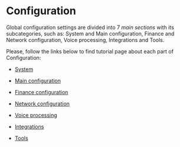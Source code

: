 Configuration
=============

Global configuration settings are divided into 7 _main sections_ with its subcategories, such as: System and Main configuration, Finance and Network configuration, Voice processing, Integrations and Tools.

Please, follow the links below to find tutorial page about each part of Configuration:

* [System](configuration/system/system.md)

* [Main configuration](configuration/main_configuration/main_configuration.md)

* [Finance configuration](configuration/finance/finance.md)

* [Network configuration](configuration/network/network.md)

* [Voice processing](configuration/voice/voice.md)

* [Integrations](configuration/integrations/integrations.md)

* [Tools](configuration/tools/tools.md)
